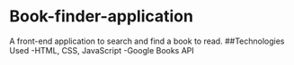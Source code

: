 # Book-finder-application
A front-end application to search and find a book to read.
##Technologies Used
-HTML, CSS, JavaScript
-Google Books API

